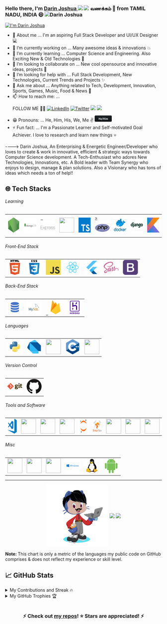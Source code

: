 ### Hello there, I'm <a href="https://darinjoshua-dev.github.io/Darin-Joshua-Portfolio/"> Darin Joshua </a> <img src="https://emojis.slackmojis.com/emojis/images/1531849430/4246/blob-sunglasses.gif?1531849430" width="28"/> <img src="https://media.giphy.com/media/hvRJCLFzcasrR4ia7z/giphy.gif" width="28"> வணக்கம் 🙏 from TAMIL NADU, INDIA 😄 ![Darin Joshua](https://komarev.com/ghpvc/?username=DarinJoshua-dev&style=plastic)
<!--
**DarinJoshua-dev/DarinJoshua-dev** is a ✨ _special_ ✨ repository because its `README.md` (this file) appears on your GitHub profile. -->
[![I'm Darin Joshua](https://res.cloudinary.com/darin-joshua/image/upload/v1597519821/EnhanceLinkedinBanner_2_o96nrs.png)](https://darinjoshua-dev.github.io/Darin-Joshua-Portfolio/)

- 📢 About me ... I'm an aspiring Full Stack Developer and UI/UX Designer 💻
- 🔭 I’m currently working on ... Many awesome ideas & innovations 💥
- 🌱 I’m currently learning ... Computer Science and Engineering. Also Exciting New & Old Technologies 🤩 
- 🤝 I’m looking to collaborate on ... New cool opensource and innovative ideas, projects 🎯
- 🤔 I’m looking for help with ... Full Stack Development, New Technologies, Current Trends and Projects ✨
- 💬 Ask me about ... Anything related to Tech, Development, Innovation, Sports, Games, Music, Food & News 🥇
- 📫 How to reach me: ... <p> FOLLOW ME 🤗🙂 <a href="https://www.linkedin.com/in/darin-joshua-d"><img src="https://img.shields.io/badge/LinkedIn--_.svg?style=social&logo=linkedin" alt="LinkedIn"></a> <a href="https://twitter.com/D_DarinJoshua"><img src="https://img.shields.io/badge/Twitter--_.svg?style=social&logo=twitter" alt="Twitter"></a> <a href="https://darinjoshua-dev.github.io/Darin-Joshua-Portfolio/"><img src="https://img.shields.io/website?logoColor=white&up_color=blue&up_message=visit%20now&url=https%3A%2F%2Fdarinjoshua-dev.github.io%2FDarin-Joshua-Portfolio%2F"></a> <a href="mailto:dj2000official@gmail.com"><img src="https://img.shields.io/badge/email-mail%20now-blue"></a></p> 
- 😁 Pronouns: ... He, Him, His, We, Me ✌ <img src="https://github.com/MikeCodesDotNET/ColoredBadges/blob/master/svg/pronouns/hehim.svg" width=55 height=20>
- ⚡ Fun fact: ... I'm a Passionate Learner and Self-motivated Goal Achiever. I love to research and learn new things ⭐

----> Darin Joshua, An Enterprising & Energetic Engineer/Developer who loves to create & work in innovative, efficient & strategic ways towards Computer Science development. A Tech-Enthusiast who adores New Technologies, Innovations, etc. A Bold leader with Team Synergy who enjoys to design, manage & plan solutions. Also a Visionary who has tons of ideas which needs a ton of help!!

## 🌐 Tech Stacks

###### Learning

<table>
<tbody>
<p align=left>
<tr>
<td><code><a href="https://nodejs.org" target="_blank"><img height="48px" width="48px" src="https://raw.githubusercontent.com/github/explore/80688e429a7d4ef2fca1e82350fe8e3517d3494d/topics/nodejs/nodejs.png"></a></code></td>

<td><code><a href="https://www.mongodb.com/" target="_blank"><img height="48px" width="48px" src="https://github.com/github/explore/blob/master/topics/mongodb/mongodb.png"></a></code></td>

<td><code><a href="https://expressjs.com" target="_blank"> <img height="48px" width="48px" src="https://github.com/github/explore/blob/master/topics/express/express.png"></a></code></td>

<td><code><a href="https://postman.com" target="_blank"><img height="48px" width="48px" src="https://www.vectorlogo.zone/logos/getpostman/getpostman-icon.svg"></a></code></td>

<td><code><a href="https://www.typescriptlang.org/" target="_blank"><img height="48px" width="48px" src="https://raw.githubusercontent.com/github/explore/80688e429a7d4ef2fca1e82350fe8e3517d3494d/topics/typescript/typescript.png"></code></td>

<td><code><a href="https://www.php.net/" target="_blank">><img height="48px" width="48px" src="https://github.com/github/explore/blob/master/topics/php/php.png"></code></td>

<td><code><a href="https://www.docker.com/" target="_blank"><img height="48px" width="48px" src="https://github.com/github/explore/blob/master/topics/docker/docker.png"></code></td>

<td><code><a href="https://www.djangoproject.com/" target="_blank"><img height="48px" width="48px" src="https://github.com/github/explore/blob/master/topics/django/django.png"></a></code></td>

<td><code><a href="https://kotlinlang.org/" target="_blank"><img height="48px" width="48px" src="https://github.com/github/explore/blob/master/topics/kotlin/kotlin.png"></code></td>
</tr></p>
</tbody>
</table>

###### Front-End Stack

<table>
<tbody>
<p align=left><tr>
<td><code><a href="https://developer.mozilla.org/en-US/docs/Web/HTML" target="_blank"><img height="48px" width="48px" src="https://github.com/github/explore/blob/master/topics/html/html.png"></code></td>

<td><code><a href="https://developer.mozilla.org/en-US/docs/Web/CSS" target="_blank"><img height="48px" width="48px" src="https://github.com/github/explore/blob/master/topics/css/css.png"></code></td>

<td><code><a href="https://developer.mozilla.org/en-US/docs/Web/JavaScript" target="_blank"><img height="48px" width="48px" src="https://raw.githubusercontent.com/github/explore/80688e429a7d4ef2fca1e82350fe8e3517d3494d/topics/javascript/javascript.png"></code></td>

<td><code><a href="https://reactjs.org/" target="_blank"><img height="48px" width="48px" src="https://raw.githubusercontent.com/github/explore/80688e429a7d4ef2fca1e82350fe8e3517d3494d/topics/react/react.png"></a></code></td>

<td><code><a href="https://flutter.dev/" target="_blank"><img height="48px" width="48px" src="https://github.com/github/explore/blob/master/topics/flutter/flutter.png"></code></td>

<td><code><a href="https://sass-lang.com" target="_blank"><img height="48px" width="48px" src="https://github.com/github/explore/blob/master/topics/sass/sass.png"></a></code></td>

<td><code><a href="https://getbootstrap.com" target="_blank"><img height="48px" width="48px" src="https://github.com/github/explore/blob/master/topics/bootstrap/bootstrap.png"></a></code></td>
</tr></p>
</tbody>
</table>

###### Back-End Stack

<table>
<tbody>
<p align=left><tr>
<td><code><a href="https://www.w3schools.com/sql/sql_intro.asp" target="_blank"><img height="48px" width="48px" src="https://github.com/github/explore/blob/master/topics/sql/sql.png"></code></td>
  
<td><code><a href="https://www.mysql.com/" target="_blank"><img height="48px" width="48px" src="https://github.com/github/explore/blob/master/topics/mysql/mysql.png"></code></td>

<td><code><a href="https://firebase.google.com/" target="_blank"> <img height="48px" width="48px" src="https://github.com/github/explore/blob/master/topics/firebase/firebase.png"></a></code></td>

<td><code><a href="https://www.heroku.com/" target="_blank"><img height="48px" width="48px" src="https://github.com/github/explore/blob/master/topics/heroku/heroku.png"></code></td>
</tr></p>
</tbody>
</table>


###### Languages

<table>
<tbody>
<p align=left><tr>
<td><code><a href="https://www.python.org" target="_blank"><img height="48px" width="48px" src="https://github.com/github/explore/blob/master/topics/python/python.png"></a></code></td>

<td><code><a href="https://dart.dev/" target="_blank"><img height="48px" width="48px" src="https://github.com/github/explore/blob/master/topics/dart/dart.png"></code></td>

<td><code><a href="https://www.cprogramming.com/" target="_blank"><img height="48px" width="48px" src="https://img.icons8.com/color/48/000000/c-programming.png"></a></code></td>

<td><code><a href="https://isocpp.org/" target="_blank"><img height="48px" width="48px" src="https://github.com/github/explore/blob/master/topics/cpp/cpp.png"></code></td>

<td><code><a href="https://www.java.com/en/" target="_blank"><img height="48px" width="48px" src="https://img.icons8.com/color/48/000000/java-coffee-cup-logo.png"></code></td>
</tr></p>
</tbody>
</table>

###### Version Control

<table>
<tbody>
<p align=left><tr>
<td><code><a href="https://git-scm.com/" target="_blank"><img height="48px" width="48px" src="https://github.com/github/explore/blob/master/topics/git/git.png"></a></code></td>

<td><code><a href="https://github.com/" target="_blank"><img height="48px" width="48px" src="https://github.com/github/explore/blob/master/topics/github/github.png"></code></td>
</tr></p>
</tbody>
</table>

###### Tools and Software

<table>
<tbody>
<p align=left>
<tr>
<td><code><img height="48px" width="48px" src="https://github.com/github/explore/blob/master/topics/visual-studio-code/visual-studio-code.png"></code></td>

<td><code><img height="48px" width="48px" src="https://img.icons8.com/color/48/000000/adobe-xd.png"></code></td>

<td><code><img height="48px" width="48px" src="https://img.icons8.com/fluent/48/000000/google-drive--v2.png"></code></td>

<td><code><img height="48px" width="48px" src="https://img.icons8.com/fluent/48/000000/microsoft-office-2019.png"></code></td>

<td><code><img height="48px" width="48px" src="https://github.com/github/explore/blob/master/topics/jupyter-notebook/jupyter-notebook.png"></code></td>

<td><code><img height="48px" width="48px" src="https://github.com/github/explore/blob/master/topics/tensorflow/tensorflow.png"></code></td>

<td><code><img height="48px" width="48px" src="https://img.icons8.com/color/48/000000/google-cloud-platform.png"></code></td>

<td><code><img height="48px" width="48px" src="https://img.icons8.com/color/48/000000/amazon-web-services.png"></code></td>

<td><code><img height="48px" width="48px" src="https://img.icons8.com/color/48/000000/tableau-software.png"></code></td>
</tr>
</tbody></p>
</table>

###### Misc

<table>
<tbody>
<p align=left><tr>
<td><code><a href="https://www.google.com/intl/en_in/chrome/" target="_blank"><img height="48px" width="48px" src="https://img.icons8.com/fluent/48/000000/chrome.png"></a></code></td>
  
<td><code><a href="https://www.vmware.com/in/products/workstation-pro.html" target="_blank"><img height="48px" width="48px" src="https://img.icons8.com/color/48/000000/vmware.png"></a></code></td>

<td><code><a href="https://www.virtualbox.org/" target="_blank"><img height="48px" width="48px" src="https://img.icons8.com/color/48/000000/virtualbox.png"></a></code></td>
  
<td><code><a href="https://www.microsoft.com/en-in/windows" target="_blank"><img height="48px" width="48px" src="https://github.com/github/explore/blob/master/topics/windows/windows.png"></a></code></td>

<td><code><a href="https://www.linux.org/" target="_blank"><img height="48px" width="48px" src="https://github.com/github/explore/blob/master/topics/linux/linux.png"></a></code></td>

<td><code><a href="https://www.android.com/intl/en_in/" target="_blank"><img height="48px" width="48px" src="https://github.com/github/explore/blob/master/topics/android/android.png"></a></code></td>
</tr></p>
</tbody>
</table>

---
<p align="center">
  <img align="center" src="https://github.com/DarinJoshua-dev/DarinJoshua-dev/blob/master/My-Octocats-n-profile.gif" width="200" height="200"> 
  <img width="40.95%" align="center" src="https://github-readme-stats.vercel.app/api?username=DarinJoshua-dev&include_all_commits=2020&show_icons=true&cache_seconds=3000&theme=tokyonight&line_height=20" />
  <img width="28.95%" align="center" src="https://github-readme-stats.vercel.app/api/top-langs/?username=DarinJoshua-dev&layout=compact&count_private=true&theme=tokyonight&line_height=20&exclude_repo=Emotion-Analysis,BoxoSlide-mini-game,Darin-Joshua-Portfolio">
</p>

<b>Note: </b>This chart is only a metric of the languages my public code on GitHub comprises & does not reflect my experience or skill level.

## 📈 GitHub Stats

<details>
  <summary>My Contributions and Streak 🔥</summary>
  <br>
<p align="center">
  <a href="https://github.com/DarinJoshua-dev/github-readme-streak-stats">
    <img src="https://github-readme-streak-stats.herokuapp.com/?user=DarinJoshua-dev&theme=dark&hide_border=true&background=0D1117&stroke=0000"/>
  </a>
</p>
</details>
<details>
  <summary>My GitHub Trophies 🏆</summary>
  <br>
<p align=center>
<img align=center src="https://github-profile-trophy.vercel.app/?username=DarinJoshua-dev&theme=juicyfresh&row=2&column=3&margin-w=8&margin-h=7">
</p>
</details>

# <h3 align="center"><b>⚡ Check out <a href="https://github.com/DarinJoshua-dev?tab=repositories">my repos</a>! ⭐ Stars are appreciated! ⚡</b></h3>
